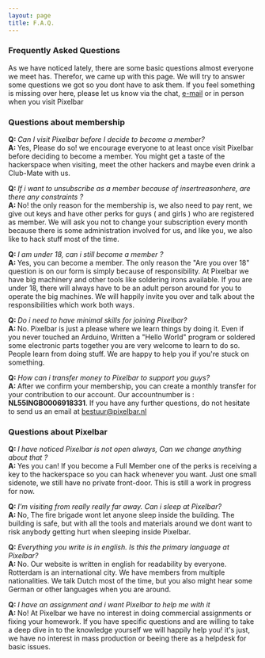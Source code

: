 ```yaml
---
layout: page
title: F.A.Q.
---
```


### Frequently Asked Questions

As we have noticed lately, there are some basic questions almost everyone we meet has. Therefor, we came up with this page. We will try to answer some questions we got so you dont have to ask them. If you feel something is missing over here, please let us know via the chat, <a href="mailto:bestuur@pixelbar.nl">e-mail</a> or in person when you visit Pixelbar

### Questions about membership

<b>Q: </b><i>Can I visit Pixelbar before I decide to become a member?</i><br />
<b>A: </b>Yes, Please do so! we encourage everyone to at least once visit Pixelbar before deciding to become a member. You might get a taste of the hackerspace when visiting, meet the other hackers and maybe even drink a Club-Mate with us.

<b>Q: </b><i>If i want to unsubscribe as a member because of $insert reason here$, are there any constraints ?</i><br />
<b>A: </b>No! the only reason for the membership is, we also need to pay rent, we give out keys and have other perks for guys ( and girls ) who are registered as member. We will ask you not to change your subscription every month because there is some administration involved for us, and like you, we also like to hack stuff most of the time.

<b>Q: </b><i>I am under 18, can i still become a member ?</i><br />
<b>A: </b>Yes, you can become a member. The only reason the "Are you over 18" question is on our form is simply because of responsibility. At Pixelbar we have big machinery and other tools like soldering irons available. If you are under 18, there will always have to be an adult person around for you to operate the big machines. We will happily invite you over and talk about the responsibilities which work both ways.

<b>Q: </b><i>Do i need to have minimal skills for joining Pixelbar?</i><br />
<b>A: </b>No. Pixelbar is just a please where we learn things by doing it. Even if you never touched an Arduino, Written a "Hello World" program or soldered some electronic parts together you are very welcome to learn to do so. People learn from doing stuff. We are happy to help you if you're stuck on something.

<b>Q: </b><i>How can i transfer money to Pixelbar to support you guys?</i><br />
<b>A: </b>After we confirm your membership, you can create a monthly transfer for your contribution to our account. Our accountnumber is : <b>NL55INGB0006918331</b>. If you have any further questions, do not hesitate to send us an email at <a href="mailto:bestuur@pixelbar.nl">bestuur@pixelbar.nl</a>

### Questions about Pixelbar

<b>Q: </b><i>I have noticed Pixelbar is not open always, Can we change anything about that ?</i><br />
<b>A: </b>Yes you can! If you become a Full Member one of the perks is receiving a key to the hackerspace so you can hack whenever you want. Just one small sidenote, we still have no private front-door. This is still a work in progress for now.

<b>Q: </b><i>I'm visiting from really really far away. Can i sleep at Pixelbar?</i><br />
<b>A: </b>No, The fire brigade wont let anyone sleep inside the building. The building is safe, but with all the tools and materials around we dont want to risk anybody getting hurt when sleeping inside Pixelbar.

<b>Q: </b><i>Everything you write is in english. Is this the primary language at Pixelbar?</i><br />
<b>A: </b>No. Our website is written in english for readability by everyone. Rotterdam is an international city. We have members from multiple nationalities. We talk Dutch most of the time, but you also might hear some German or other languages when you are around.

<b>Q: </b><i>I have an assignment and i want Pixelbar to help me with it</i><br />
<b>A: </b>No! At Pixelbar we have no interest in doing commercial assignments or fixing your homework. If you have specific questions and are willing to take a deep dive in to the knowledge yourself we will happily help you! it's just, we have no interest in mass production or beeing there as a helpdesk for basic issues.
 
